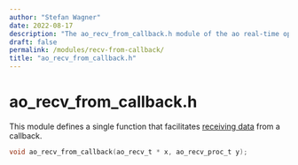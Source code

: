 ```yaml
---
author: "Stefan Wagner"
date: 2022-08-17
description: "The ao_recv_from_callback.h module of the ao real-time operating system."
draft: false
permalink: /modules/recv-from-callback/
title: "ao_recv_from_callback.h"
---
```


# ao_recv_from_callback.h

This module defines a single function that facilitates [receiving data](recv.md) from a callback.

```c
void ao_recv_from_callback(ao_recv_t * x, ao_recv_proc_t y);
```

